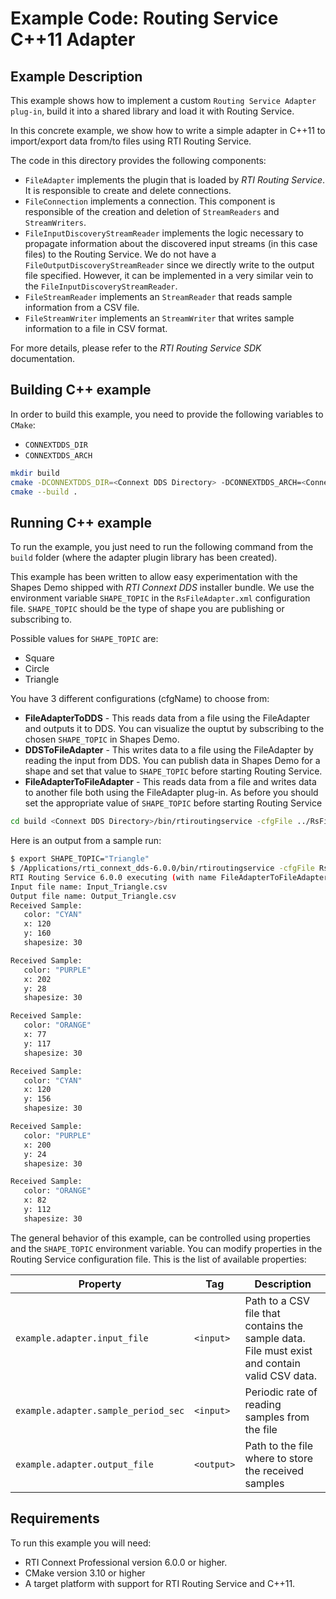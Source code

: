 # Example Code: Routing Service C++11 Adapter

## Example Description

This example shows how to implement a custom `Routing Service Adapter plug-in`,
build it into a shared library and load it with Routing Service.

In this concrete example, we show how to write a simple adapter in C++11 to import/export data from/to 
files using RTI Routing Service.

The code in this directory provides the following components:

- `FileAdapter` implements the plugin that is loaded by *RTI Routing Service*. It is responsible to create 
and delete connections.
- `FileConnection` implements a connection. This component is responsible of the creation and deletion of 
`StreamReaders` and `StreamWriters`.
- `FileInputDiscoveryStreamReader` implements the logic necessary to propagate information about the discovered 
input streams (in this case files) to the Routing Service. We do not have a `FileOutputDiscoveryStreamReader` 
since we directly write to the output file specified. However, it can be implemented in a very similar vein to 
the `FileInputDiscoveryStreamReader`.
- `FileStreamReader` implements an `StreamReader` that reads sample information from a CSV file.
- `FileStreamWriter` implements an `StreamWriter` that writes sample information to a file in CSV format.

For more details, please refer to the *RTI Routing Service SDK* documentation.

## Building C++ example

In order to build this example, you need to provide the following variables to
`CMake`:

- `CONNEXTDDS_DIR`
- `CONNEXTDDS_ARCH`

```bash
mkdir build
cmake -DCONNEXTDDS_DIR=<Connext DDS Directory> -DCONNEXTDDS_ARCH=<Connext DDS Architecture> ..
cmake --build .
```

## Running C++ example

To run the example, you just need to run the following command from the `build`
folder (where the adapter plugin library has been created).

This example has been written to allow easy experimentation with the Shapes Demo shipped with 
*RTI Connext DDS* installer bundle. We use the environment variable ```SHAPE_TOPIC``` in the ```RsFileAdapter.xml``` 
configuration file. ```SHAPE_TOPIC``` should be the type of shape you are publishing or subscribing to.

Possible values for ```SHAPE_TOPIC``` are: 
- Square
- Circle
- Triangle

You have 3 different configurations (cfgName) to choose from: 
- **FileAdapterToDDS** - This reads data from a file using the FileAdapter and outputs it to DDS. 
You can visualize the ouptut by subscribing to the chosen ```SHAPE_TOPIC``` in Shapes Demo.
- **DDSToFileAdapter** - This writes data to a file using the FileAdapter by reading the input from 
DDS. You can publish data in Shapes Demo for a shape and set that value to ```SHAPE_TOPIC``` before 
starting Routing Service.
- **FileAdapterToFileAdapter** - This reads data from a file and writes data to another file both 
using the FileAdapter plug-in. As before you should set the appropriate value of ```SHAPE_TOPIC``` 
before starting Routing Service

```bash
cd build <Connext DDS Directory>/bin/rtiroutingservice -cfgFile ../RsFileAdapter.xml -cfgName <cfgName>
```

Here is an output from a sample run:

```bash
$ export SHAPE_TOPIC="Triangle"
$ /Applications/rti_connext_dds-6.0.0/bin/rtiroutingservice -cfgFile RsFileAdapter.xml -cfgName FileAdapterToFileAdapter
RTI Routing Service 6.0.0 executing (with name FileAdapterToFileAdapter)
Input file name: Input_Triangle.csv
Output file name: Output_Triangle.csv
Received Sample:
   color: "CYAN"
   x: 120
   y: 160
   shapesize: 30

Received Sample:
   color: "PURPLE"
   x: 202
   y: 28
   shapesize: 30

Received Sample:
   color: "ORANGE"
   x: 77
   y: 117
   shapesize: 30

Received Sample:
   color: "CYAN"
   x: 120
   y: 156
   shapesize: 30

Received Sample:
   color: "PURPLE"
   x: 200
   y: 24
   shapesize: 30

Received Sample:
   color: "ORANGE"
   x: 82
   y: 112
   shapesize: 30
```

The general behavior of this example, can be controlled using properties and the ```SHAPE_TOPIC``` environment 
variable. You can modify properties in the Routing Service configuration file. This is the list of 
available properties:

| Property                            | Tag        | Description                                                                                   |
| ----------------------------------- | ---------- | ----------------------------------------------------------------------------------------------|
| `example.adapter.input_file`        | `<input>`  | Path to a CSV file that contains the sample data. File must exist and contain valid CSV data. |
| `example.adapter.sample_period_sec` | `<input>`  | Periodic rate of reading samples from the file                                                |
| `example.adapter.output_file`       | `<output>` | Path to the file where to store the received samples                                          |


## Requirements

To run this example you will need:

- RTI Connext Professional version 6.0.0 or higher.
- CMake version 3.10 or higher
- A target platform with support for RTI Routing Service and C++11.